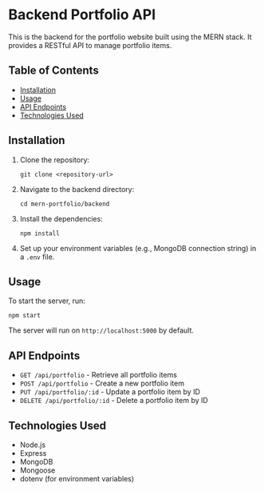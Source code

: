 # Backend Portfolio API

This is the backend for the portfolio website built using the MERN stack. It provides a RESTful API to manage portfolio items.

## Table of Contents

- [Installation](#installation)
- [Usage](#usage)
- [API Endpoints](#api-endpoints)
- [Technologies Used](#technologies-used)

## Installation

1. Clone the repository:
   ```
   git clone <repository-url>
   ```

2. Navigate to the backend directory:
   ```
   cd mern-portfolio/backend
   ```

3. Install the dependencies:
   ```
   npm install
   ```

4. Set up your environment variables (e.g., MongoDB connection string) in a `.env` file.

## Usage

To start the server, run:
```
npm start
```

The server will run on `http://localhost:5000` by default.

## API Endpoints

- `GET /api/portfolio` - Retrieve all portfolio items
- `POST /api/portfolio` - Create a new portfolio item
- `PUT /api/portfolio/:id` - Update a portfolio item by ID
- `DELETE /api/portfolio/:id` - Delete a portfolio item by ID

## Technologies Used

- Node.js
- Express
- MongoDB
- Mongoose
- dotenv (for environment variables)